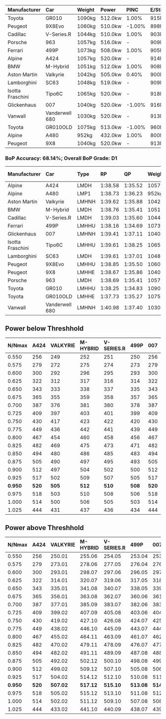 | Manufacturer     | Car            | Weight | Power   | PINC    | E/Stint | FDS     |
|:-|:-|:-|:-|:-|:-|:-|
| Toyota           | GR010          | 1090kg | 512.0kw | 1.00%   | 915MJ   | 190kph  |
| Peugeot          | 9X8Evo         | 1060kg | 510.0kw | -1.00%  | 898MJ   | 190kph  |
| Cadillac         | V-Series.R     | 1044kg | 510.0kw | 1.00%   | 903MJ   |    -    |
| Porsche          | 963            | 1057kg | 516.0kw |    -    | 909MJ   |    -    |
| Ferrari          | 499P           | 1073kg | 508.0kw | 1.00%   | 905MJ   | 190kph  |
| Alpine           | A424           | 1057kg | 520.0kw |    -    | 914MJ   |    -    |
| BMW              | M-Hybrid       | 1051kg | 512.0kw | 1.00%   | 908MJ   |    -    |
| Aston Martin     | Valkyrie       | 1042kg | 505.0kw | 0.40%   | 900MJ   |    -    |
| Lamborghini      | SC63           | 1048kg | 519.0kw |    -    | 909MJ   |    -    |
| Isotta Fraschini | Tipo6C         | 1065kg | 520.0kw |    -    | 918MJ   | 190kph  |
| Glickenhaus      | 007            | 1040kg | 520.0kw | -1.00%  | 916MJ   |    -    |
| Vanwall          | Vanderwell 680 | 1030kg | 520.0kw |    -    | 913MJ   |    -    |
| Toyota           | GR010OLD       | 1075kg | 513.0kw | -1.00%  | 960MJ   | 150kph  |
| Alpine           | A480           | 952kg  | 432.0kw | 1.00%   | 800MJ   |    -    |
| Peugeot          | 9X8            | 1040kg | 520.0kw |    -    | 913MJ   | 150kph  |

### BoP Accuracy: 68.14%; Overall BoP Grade: D1
| Manufacturer     | Car            | Type  | RP      | QP      | Weight | Power¹  | Threshhold | PINC    | Power²   | E/Stint | AVG Vmax  | FDS     | RDLC | L/Stint | BOP-Grade | Model Accuracy | Model Points | Match% | SimDiff |
|:-|:-|:-|:-|:-|:-|:-|:-|:-|:-|:-|:-|:-|:-|:-|:-|:-|:-|:-|:-|
| Alpine           | A424           | LMDH  | 1:38.58 | 1:35.52 | 1057kg | 520.0kw | 210.0kph   |    -    | 520.00kw |  914MJ  | 298.24kph |    -    | 1.02 | 29      | -C1       | 99.31%         | 2573         | 79.63% | #       |
| Alpine           | A480           | LMP1  | 1:38.73 | 1:36.23 |  952kg | 432.0kw | 210.0kph   | 1.00%   | 436.30kw |  800MJ  | 297.67kph |    -    | 0.98 | 27      | -B1       | 94.60%         | 1683         | 89.64% | +0.33   |
| Aston Martin     | Valkyrie       | LMHNH | 1:39.62 | 1:35.88 | 1042kg | 505.0kw | 210.0kph   | 0.40%   | 507.00kw |  900MJ  | 297.50kph |    -    | 1.03 | 29      | +E2       | 100.00%        | 630          | 54.42% | #       |
| BMW              | M-Hybrid       | LMDH  | 1:38.76 | 1:35.41 | 1051kg | 512.0kw | 210.0kph   | 1.00%   | 517.10kw |  908MJ  | 299.74kph |    -    | 1.02 | 29      | -B1       | 99.41%         | 2544         | 89.19% | #       |
| Cadillac         | V-Series.R     | LMDH  | 1:39.03 | 1:35.60 | 1044kg | 510.0kw | 210.0kph   | 1.00%   | 515.10kw |  903MJ  | 301.20kph |    -    | 1.02 | 29      | ~A1       | 99.30%         | 4946         | 95.21% | #       |
| Ferrari          | 499P           | LMHHU | 1:38.16 | 1:34.69 | 1073kg | 508.0kw | 210.0kph   | 1.00%   | 513.10kw |  905MJ  | 299.16kph | 190kph  | 1.03 | 29      | -E1       | 100.00%        | 8223         | 55.38% | #       |
| Glickenhaus      | 007            | LMHNH | 1:39.41 | 1:37.11 | 1040kg | 520.0kw | 210.0kph   | -1.00%  | 514.80kw |  916MJ  | 304.30kph |    -    | 0.95 | 29      | +C1       | 93.86%         | 2169         | 78.71% | +0.16   |
| Isotta Fraschini | Tipo6C         | LMHHU | 1:39.61 | 1:38.25 | 1065kg | 520.0kw | 210.0kph   |    -    | 520.00kw |  918MJ  | 300.51kph | 190kph  | 1.05 | 29      | +Ω1       | 97.73%         | 129          | 46.52% | #       |
| Lamborghini      | SC63           | LMDH  | 1:39.61 | 1:37.01 | 1048kg | 519.0kw | 210.0kph   |    -    | 519.00kw |  909MJ  | 297.21kph |    -    | 1.06 | 29      | +D1       | 98.78%         | 813          | 69.65% | #       |
| Peugeot          | 9X8Evo         | LMHHU | 1:38.85 | 1:35.50 | 1060kg | 510.0kw | 210.0kph   | -1.00%  | 504.90kw |  898MJ  | 305.16kph | 190kph  | 1.00 | 29      | ~A1       | 96.77%         | 2307         | 95.26% | #       |
| Peugeot          | 9X8            | LMHHE | 1:38.67 | 1:35.86 | 1040kg | 520.0kw | 210.0kph   |    -    | 520.00kw |  913MJ  | 297.70kph | 150kph  | 1.04 | 29      | -B1       | 97.99%         | 5010         | 85.11% | +0.40   |
| Porsche          | 963            | LMDH  | 1:38.69 | 1:35.41 | 1057kg | 516.0kw | 210.0kph   |    -    | 516.00kw |  909MJ  | 298.79kph |    -    | 1.01 | 29      | -B2       | 99.86%         | 11699        | 84.27% | #       |
| Toyota           | GR010          | LMHHU | 1:38.25 | 1:34.83 | 1090kg | 512.0kw | 210.0kph   | 1.00%   | 517.10kw |  915MJ  | 297.31kph | 190kph  | 1.02 | 29      | -D2       | 99.63%         | 6190         | 61.76% | #       |
| Toyota           | GR010OLD       | LMHHE | 1:37.73 | 1:35.27 | 1075kg | 513.0kw | 210.0kph   | -1.00%  | 507.90kw |  960MJ  | 301.56kph | 150kph  | 1.03 | 29      | -Ω1       | 93.47%         | 1031         | 34.39% | +0.50   |
| Vanwall          | Vanderwell 680 | LMHNH | 1:40.98 | 1:37.40 | 1030kg | 520.0kw | 210.0kph   |    -    | 520.00kw |  913MJ  | 299.10kph |    -    | 1.02 | 29      | +Ω1       | 94.33%         | 632          | 2.95%  | -0.04   |

## Power below Threshhold
| N/Nmax    | A424    | VALKYRIE | M-HYBRID | V-SERIES.R | 499P    | 007     | TIPO6C  | SC63    | 9X8EVO  | 9X8     | 963     | GR010   | GR010OLD | VANDERWELL 680 | ​     | RPM      | A480       |
|:-|:-|:-|:-|:-|:-|:-|:-|:-|:-|:-|:-|:-|:-|:-|:-|:-|:-|
|  0.550    |  256    |  249     |  252     |  251       |  250    |  256    |  256    |  256    |  251    |  256    |  254    |  252    |  253     |  256           |  ​    |   --     |   -        |
|  0.575    |  279    |  272     |  275     |  274       |  273    |  279    |  279    |  279    |  274    |  279    |  277    |  275    |  276     |  279           |  ​    |   --     |   -        |
|  0.600    |  300    |  292     |  296     |  295       |  293    |  300    |  300    |  299    |  295    |  300    |  298    |  296    |  296     |  300           |  ​    |   --     |   -        |
|  0.625    |  322    |  312     |  317     |  316       |  314    |  322    |  322    |  321    |  316    |  322    |  319    |  317    |  317     |  322           |  ​    |   --     |   -        |
|  0.650    |  343    |  333     |  338     |  337       |  335    |  343    |  343    |  342    |  337    |  343    |  340    |  338    |  338     |  343           |  ​    |   --     |   -        |
|  0.675    |  365    |  355     |  359     |  358       |  357    |  365    |  365    |  364    |  358    |  365    |  362    |  359    |  360     |  365           |  ​    |   --     |   -        |
|  0.700    |  387    |  376     |  381     |  380       |  378    |  387    |  387    |  386    |  380    |  387    |  384    |  381    |  382     |  387           |  ​    |   --     |   -        |
|  0.725    |  409    |  397     |  403     |  401       |  399    |  409    |  409    |  408    |  401    |  409    |  406    |  403    |  403     |  409           |  ​    |   --     |   -        |
|  0.750    |  430    |  417     |  423     |  422       |  420    |  430    |  430    |  429    |  422    |  430    |  427    |  423    |  424     |  430           |  ​    |   --     |   -        |
|  0.775    |  449    |  436     |  442     |  441       |  439    |  449    |  449    |  448    |  441    |  449    |  446    |  442    |  443     |  449           |  ​    |  5000    |  -3386005  |
|  0.800    |  467    |  454     |  460     |  458       |  456    |  467    |  467    |  466    |  458    |  467    |  463    |  460    |  461     |  467           |  ​    |  5500    |  -3687783  |
|  0.825    |  482    |  469     |  475     |  473       |  471    |  482    |  482    |  481    |  473    |  482    |  478    |  475    |  476     |  482           |  ​    |  5999    |  -4004324  |
|  0.850    |  494    |  480     |  486     |  485       |  483    |  494    |  494    |  493    |  485    |  494    |  490    |  486    |  487     |  494           |  ​    |  6499    |  -4335628  |
|  0.875    |  505    |  490     |  497     |  495       |  493    |  505    |  505    |  504    |  495    |  505    |  501    |  497    |  498     |  505           |  ​    |  7000    |  -4681695  |
|  0.900    |  512    |  497     |  504     |  502       |  500    |  512    |  512    |  511    |  502    |  512    |  508    |  504    |  505     |  512           |  ​    |  7500    |  -5042525  |
|  0.925    |  517    |  502     |  509     |  507       |  505    |  517    |  517    |  516    |  507    |  517    |  513    |  509    |  510     |  517           |  ​    |  8000    |  429       |
| **0.950** | **520** | **505**  | **512**  | **510**    | **508** | **520** | **520** | **519** | **510** | **520** | **516** | **512** | **513**  | **520**        | **​** | **8499** | **432**    |
|  0.975    |  518    |  503     |  510     |  508       |  506    |  518    |  518    |  517    |  508    |  518    |  514    |  510    |  511     |  518           |  ​    |  9000    |  216       |
|  1.000    |  514    |  500     |  506     |  505       |  503    |  514    |  514    |  513    |  505    |  514    |  510    |  506    |  507     |  514           |  ​    |   --     |   -        |
|  1.025    |  444    |  431     |  437     |  436       |  434    |  444    |  444    |  443    |  436    |  444    |  441    |  437    |  438     |  444           |  ​    |   --     |   -        |

## Power above Threshhold
| N/Nmax    | A424    | VALKYRIE   | M-HYBRID   | V-SERIES.R | 499P       | 007        | TIPO6C  | SC63    | 9X8EVO     | 9X8     | 963     | GR010      | GR010OLD   | VANDERWELL 680 | ​     | RPM      | A480            |
|:-|:-|:-|:-|:-|:-|:-|:-|:-|:-|:-|:-|:-|:-|:-|:-|:-|:-|
|  0.550    |  256    |  250.01    |  255.06    |  254.05    |  253.04    |  253.39    |  256    |  256    |  248.44    |  256    |  254    |  255.06    |  250.43    |  256           |  ​    |   --     |  0.00           |
|  0.575    |  279    |  273.01    |  278.06    |  277.05    |  276.04    |  276.43    |  279    |  279    |  271.48    |  279    |  277    |  278.06    |  273.47    |  279           |  ​    |   --     |  0.00           |
|  0.600    |  300    |  293.01    |  298.07    |  297.06    |  296.05    |  297.46    |  300    |  299    |  291.52    |  300    |  298    |  298.07    |  293.50    |  300           |  ​    |   --     |  0.00           |
|  0.625    |  322    |  314.01    |  320.07    |  319.06    |  317.05    |  318.49    |  322    |  321    |  312.56    |  322    |  319    |  320.07    |  314.54    |  322           |  ​    |   --     |  0.00           |
|  0.650    |  343    |  335.01    |  341.08    |  340.07    |  338.05    |  339.53    |  343    |  342    |  333.59    |  343    |  340    |  341.08    |  335.57    |  343           |  ​    |   --     |  0.00           |
|  0.675    |  365    |  356.01    |  363.08    |  362.07    |  360.06    |  361.56    |  365    |  364    |  354.63    |  365    |  362    |  363.08    |  356.61    |  365           |  ​    |   --     |  0.00           |
|  0.700    |  387    |  377.01    |  385.09    |  383.07    |  382.06    |  383.60    |  387    |  386    |  375.67    |  387    |  384    |  385.09    |  377.65    |  387           |  ​    |   --     |  0.00           |
|  0.725    |  409    |  399.02    |  407.09    |  405.08    |  403.06    |  404.63    |  409    |  408    |  396.71    |  409    |  406    |  407.09    |  399.68    |  409           |  ​    |   --     |  0.00           |
|  0.750    |  430    |  419.02    |  427.10    |  426.08    |  424.07    |  425.66    |  430    |  429    |  416.74    |  430    |  427    |  427.10    |  419.72    |  430           |  ​    |   --     |  0.00           |
|  0.775    |  449    |  438.02    |  446.10    |  445.09    |  443.07    |  444.69    |  449    |  448    |  435.78    |  449    |  446    |  446.10    |  438.75    |  449           |  ​    |  5000    |  -3,422,374.99  |
|  0.800    |  467    |  455.02    |  464.11    |  463.09    |  461.07    |  462.72    |  467    |  466    |  453.81    |  467    |  463    |  464.11    |  455.78    |  467           |  ​    |  5500    |  -3,727,394.70  |
|  0.825    |  482    |  470.02    |  479.11    |  478.09    |  476.07    |  477.74    |  482    |  481    |  468.84    |  482    |  478    |  479.11    |  470.81    |  482           |  ​    |  5999    |  -4,047,335.34  |
|  0.850    |  494    |  482.02    |  491.11    |  489.09    |  487.08    |  488.76    |  494    |  493    |  479.86    |  494    |  490    |  491.11    |  482.83    |  494           |  ​    |  6499    |  -4,382,198.93  |
|  0.875    |  505    |  492.02    |  502.12    |  500.10    |  498.08    |  499.78    |  505    |  504    |  489.87    |  505    |  501    |  502.12    |  492.84    |  505           |  ​    |  7000    |  -4,731,982.47  |
|  0.900    |  512    |  499.02    |  509.12    |  507.10    |  505.08    |  506.79    |  512    |  511    |  496.89    |  512    |  508    |  509.12    |  499.86    |  512           |  ​    |  7500    |  -5,096,688.95  |
|  0.925    |  517    |  504.02    |  514.12    |  512.10    |  510.08    |  511.80    |  517    |  516    |  501.89    |  517    |  513    |  514.12    |  504.86    |  517           |  ​    |  8000    |  433.32         |
| **0.950** | **520** | **507.02** | **517.12** | **515.10** | **513.08** | **514.80** | **520** | **519** | **504.90** | **520** | **516** | **517.12** | **507.87** | **520**        | **​** | **8499** | **436.32**      |
|  0.975    |  518    |  505.02    |  515.12    |  513.10    |  511.08    |  512.80    |  518    |  517    |  502.90    |  518    |  514    |  515.12    |  505.87    |  518           |  ​    |  9000    |  218.16         |
|  1.000    |  514    |  502.02    |  511.12    |  509.10    |  507.08    |  508.79    |  514    |  513    |  499.89    |  514    |  510    |  511.12    |  502.86    |  514           |  ​    |   --     |  0.00           |
|  1.025    |  444    |  433.02    |  441.10    |  440.09    |  438.07    |  439.68    |  444    |  443    |  430.77    |  444    |  441    |  441.10    |  433.74    |  444           |  ​    |   --     |  0.00           |
